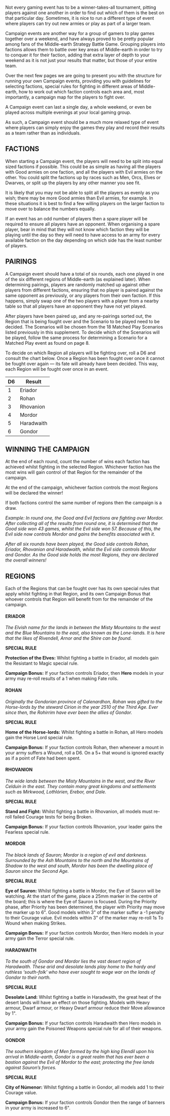Not every gaming event has to be a winner-takes-all tournament, pitting players against one another in order to find out which of them is the best on that particular day. Sometimes, it is nice to run a different type of event where players can try out new armies or play as part of a larger team.

Campaign events are another way for a group of gamers to play games together over a weekend, and have always proved to be pretty popular among fans of the Middle-earth Strategy Battle Game. Grouping players into factions allows them to battle over key areas of Middle-earth in order to try to conquer it for their faction, adding that extra layer of depth to your weekend as it is not just your results that matter, but those of your entire team.

Over the next few pages we are going to present you with the structure for running your own Campaign events, providing you with guidelines for selecting factions, special rules for fighting in different areas of Middle-earth, how to work out which faction controls each area and, most importantly, a campaign map for the players to fight over.

A Campaign event can last a single day, a whole weekend, or even be played across multiple evenings at your local gaming group.

As such, a Campaign event should be a much more relaxed type of event where players can simply enjoy the games they play and record their results as a team rather than as individuals.

## FACTIONS

When starting a Campaign event, the players will need to be split into equal sized factions if possible. This could be as simple as having all the players with Good armies on one faction, and all the players with Evil armies on the other. You could split the factions up by races such as Men, Orcs, Elves or Dwarves, or split up the players by any other manner you see fit.

It is likely that you may not be able to split all the players as evenly as you wish; there may be more Good armies than Evil armies, for example. In these situations it is best to find a few willing players on the larger faction to move over to balance the numbers equally.

If an event has an odd number of players then a spare player will be required to ensure all players have an opponent. When organising a spare player, bear in mind that they will not know which faction they will be playing until the day so they will need to have access to an army for every available faction on the day depending on which side has the least number of players.

## PAIRINGS

A Campaign event should have a total of six rounds, each one played in one of the six different regions of Middle-earth (as explained later). When determining pairings, players are randomly matched up against other players from different factions, ensuring that no player is paired against the same opponent as previously, or any players from their own faction. If this happens, simply swap one of the two players with a player from a nearby table so that all players have an opponent they have not yet played.

After players have been paired up, and any re-pairings sorted out, the Region that is being fought over and the Scenario to be played need to be decided. The Scenarios will be chosen from the 18 Matched Play Scenarios listed previously in this supplement. To decide which of the Scenarios will be played, follow the same process for determining a Scenario for a Matched Play event as found on page 8.

To decide on which Region all players will be fighting over, roll a D6 and consult the chart below. Once a Region has been fought over once it cannot be fought over again — its fate will already have been decided. This way, each Region will be fought over once in an event.

| D6  | Result     |
|-----------|------------|
| 1         | Eriador    |
| 2         | Rohan      |
| 3         | Rhovanion  |
| 4         | Mordor     |
| 5         | Haradwaith |
| 6         | Gondor     |


## WINNING THE CAMPAIGN

At the end of each round, count the number of wins each faction has achieved whilst fighting in the selected Region. Whichever faction has the most wins will gain control of that Region for the remainder of the campaign.

At the end of the campaign, whichever faction controls the most Regions will be declared the winner!

If both factions control the same number of regions then the campaign is a draw.

*Example: In round one, the Good and Evil factions are fighting over Mordor. After collecting all of the results from round one, it is determined that the Good side won 43 games, whilst the Evil side won 57. Because of this, the Evil side now controls Mordor and gains the benefits associated with it.*

*After all six rounds have been played, the Good side controls Rohan, Eriador, Rhovanion and Haradwaith, whilst the Evil side controls Mordor and Gondor. As the Good side holds the most Regions, they are declared the overall winners!*

## REGIONS

Each of the Regions that can be fought over has its own special rules that apply whilst fighting in that Region, and its own Campaign Bonus that whoever controls that Region will benefit from for the remainder of the campaign.

#### ERIADOR

*The Elvish name for the lands in between the Misty Mountains to the west and the Blue Mountains to the east, also known as the Lone-lands. It is here that the likes of Rivendell, Arnor and the Shire can be found.*

**SPECIAL RULE**

**Protection of the Elves:** Whilst fighting a battle in Eriador, all models gain the Resistant to Magic special rule.

**Campaign Bonus:** If your faction controls Eriador, then **Hero** models in your army may re-roll results of a 1 when making Fate rolls.

#### ROHAN

*Originally the Gondorian province of Calenardhon, Rohan was gifted to the Horse-lords by the steward Cirion in the year 2510 of the Third Age. Ever since then, the Rohirrim have ever been the allies of Gondor.*

**SPECIAL RULE**

**Home of the Horse-lords:** Whilst fighting a battle in Rohan, all Hero models gain the Horse Lord special rule.

**Campaign Bonus:** If your faction controls Rohan, then whenever a mount in your army suffers a Wound, roll a D6. On a 5+ that wound is ignored exactly as if a point of Fate had been spent.

#### RHOVANION

*The wide lands between the Misty Mountains in the west, and the River Celduin in the east. They contain many great kingdoms and settlements such as Mirkwood, Lothlórien, Erebor, and Dale.*

**SPECIAL RULE**

**Stand and Fight:** Whilst fighting a battle in Rhovanion, all models must re-roll failed Courage tests for being Broken.

**Campaign Bonus:** If your faction controls Rhovanion, your leader gains the Fearless special rule.

#### MORDOR

*The black lands of Sauron; Mordor is a region of evil and darkness. Surrounded by the Ash Mountains to the north and the Mountains of Shadow to the west and south, Mordor has been the dwelling place of Sauron since the Second Age.*

**SPECIAL RULE**

**Eye of Sauron:** Whilst fighting a battle in Mordor, the Eye of Sauron will be watching. At the start of the game, place a 25mm marker in the centre of the board; this is where the Eye of Sauron is focused. During the Priority phase, after Priority has been determined, the player with Priority may move the marker up to 6". Good models within 3" of the marker suffer a -1 penalty to their Courage value. Evil models within 3" of the marker may re-roll 1s To Wound when making Strikes.

**Campaign Bonus:** If your faction controls Mordor, then Hero models in your army gain the Terror special rule.

#### HARADWAITH

*To the south of Gondor and Mordor lies the vast desert region of Haradwaith. These arid and desolate lands play home to the hardy and ruthless ‘south-folk’ who have ever sought to wage war on the lands of Gondor to their north.*

**SPECIAL RULE**

**Desolate Land:** Whilst fighting a battle in Haradwaith, the great heat of the desert lands will have an effect on those fighting. Models with Heavy armour, Dwarf armour, or Heavy Dwarf armour reduce their Move allowance by 1".

**Campaign Bonus:** If your faction controls Haradwaith then Hero models in your army gain the Poisoned Weapons special rule for all of their weapons.

#### GONDOR

*The southern kingdom of Men formed by the high king Elendil upon his arrival in Middle-earth, Gondor is a great realm that has ever been a bastion against the Evil of Mordor to the east; protecting the free lands against Sauron’s forces.*

**SPECIAL RULE**

**City of Númenor:** Whilst fighting a battle in Gondor, all models add 1 to their Courage value.

**Campaign Bonus:** If your faction controls Gondor then the range of banners in your army is increased to 6".
